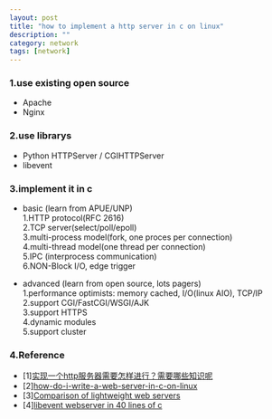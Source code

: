 ```yaml
---
layout: post
title: "how to implement a http server in c on linux"
description: ""
category: network
tags: [network]
---
```


### 1.use existing open source
* Apache 
* Nginx

### 2.use librarys
* Python HTTPServer / CGIHTTPServer
* libevent

### 3.implement it in c
* basic (learn from APUE/UNP)  
1.HTTP protocol(RFC 2616)  
2.TCP server(select/poll/epoll)  
3.multi-process model(fork, one proces per connection)  
4.multi-thread model(one thread per connection)  
5.IPC (interprocess communication)  
6.NON-Block I/O, edge trigger  

* advanced (learn from open source, lots pagers)  
1.performance optimists: memory cached, I/O(linux AIO), TCP/IP  
2.support CGI/FastCGI/WSGI/AJK  
3.support HTTPS  
4.dynamic modules  
5.support cluster  

### 4.Reference
* [1][实现一个http服务器需要怎样进行？需要哪些知识呢](http://www.zhihu.com/question/20199473)
* [2][how-do-i-write-a-web-server-in-c-on-linux](http://stackoverflow.com/questions/2338775/how-do-i-write-a-web-server-in-c-on-linux)
* [3][Comparison of lightweight web servers](http://en.wikipedia.org/wiki/Comparison_of_lightweight_web_servers)
* [4][libevent webserver in 40 lines of c](http://www.ruilog.com/article/view/5249.html)
